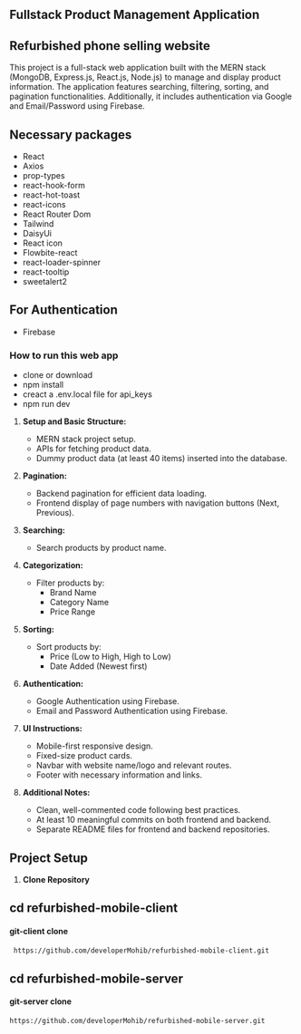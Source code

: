 ## Fullstack Product Management Application

## Refurbished phone selling website

This project is a full-stack web application built with the MERN stack (MongoDB, Express.js, React.js, Node.js) to manage and display product information. The application features searching, filtering, sorting, and pagination functionalities. Additionally, it includes authentication via Google and Email/Password using Firebase.

## Necessary packages

- React
- Axios
- prop-types
- react-hook-form
- react-hot-toast
- react-icons
- React Router Dom
- Tailwind
- DaisyUi
- React icon
- Flowbite-react
- react-loader-spinner
- react-tooltip
- sweetalert2

## For Authentication

- Firebase

### How to run this web app

- clone or download
- npm install
- creact a .env.local file for api_keys
- npm run dev

1. **Setup and Basic Structure:**

   - MERN stack project setup.
   - APIs for fetching product data.
   - Dummy product data (at least 40 items) inserted into the database.

2. **Pagination:**

   - Backend pagination for efficient data loading.
   - Frontend display of page numbers with navigation buttons (Next, Previous).

3. **Searching:**

   - Search products by product name.

4. **Categorization:**

   - Filter products by:
     - Brand Name
     - Category Name
     - Price Range

5. **Sorting:**

   - Sort products by:
     - Price (Low to High, High to Low)
     - Date Added (Newest first)

6. **Authentication:**

   - Google Authentication using Firebase.
   - Email and Password Authentication using Firebase.

7. **UI Instructions:**

   - Mobile-first responsive design.
   - Fixed-size product cards.
   - Navbar with website name/logo and relevant routes.
   - Footer with necessary information and links.

8. **Additional Notes:**
   - Clean, well-commented code following best practices.
   - At least 10 meaningful commits on both frontend and backend.
   - Separate README files for frontend and backend repositories.

## Project Setup

1. **Clone Repository**

## cd refurbished-mobile-client
#### git-client clone
```bash
 https://github.com/developerMohib/refurbished-mobile-client.git
```

## cd refurbished-mobile-server

#### git-server clone

```bash
https://github.com/developerMohib/refurbished-mobile-server.git
```
